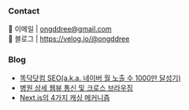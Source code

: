 
### Contact

📩 이메일 | <a href="mailto:ongddree@gmail.com">ongddree@gmail.com</a> <br/>
📗 블로그 | <a href="https://velog.io/@ongddree">https://velog.io/@ongddree</a>

### Blog

- <a href="https://boostbrothers.github.io/2025-03-04-ddocdoc-com-seo" target="_blank">똑닥닷컴 SEO(a.k.a. 네이버 월 노출 수 1000만 달성기)</a>
- <a href="https://boostbrothers.github.io/hospital-detail-webview" target="_blank">병원 상세 웹뷰 통신 및 크로스 브라우징</a>
- <a href="https://velog.io/@ongddree/Next.js%EC%9D%98-4%EA%B0%80%EC%A7%80-%EC%BA%90%EC%8B%B1-%EB%A9%94%EC%BB%A4%EB%8B%88%EC%A6%98-2l8qozz1" target="_blank">Next.js의 4가지 캐싱 메커니즘</a>
